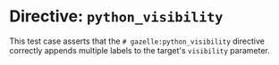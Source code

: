 # Directive: `python_visibility`

This test case asserts that the `# gazelle:python_visibility` directive correctly
appends multiple labels to the target's `visibility` parameter.
